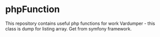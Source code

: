 # phpFunction
This repository contains useful php functions for work
Vardumper - this class is dump for listing array. Get from symfony framework.
